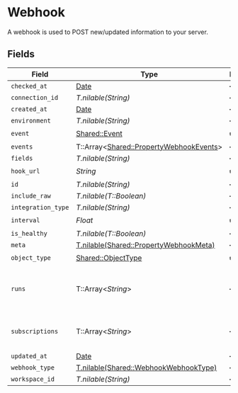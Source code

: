 # Webhook

A webhook is used to POST new/updated information to your server.


## Fields

| Field                                                                                   | Type                                                                                    | Required                                                                                | Description                                                                             |
| --------------------------------------------------------------------------------------- | --------------------------------------------------------------------------------------- | --------------------------------------------------------------------------------------- | --------------------------------------------------------------------------------------- |
| `checked_at`                                                                            | [Date](https://ruby-doc.org/stdlib-2.6.1/libdoc/date/rdoc/Date.html)                    | :heavy_minus_sign:                                                                      | N/A                                                                                     |
| `connection_id`                                                                         | *T.nilable(String)*                                                                     | :heavy_minus_sign:                                                                      | N/A                                                                                     |
| `created_at`                                                                            | [Date](https://ruby-doc.org/stdlib-2.6.1/libdoc/date/rdoc/Date.html)                    | :heavy_minus_sign:                                                                      | N/A                                                                                     |
| `environment`                                                                           | *T.nilable(String)*                                                                     | :heavy_minus_sign:                                                                      | N/A                                                                                     |
| `event`                                                                                 | [Shared::Event](../../models/shared/event.md)                                           | :heavy_check_mark:                                                                      | N/A                                                                                     |
| `events`                                                                                | T::Array<[Shared::PropertyWebhookEvents](../../models/shared/propertywebhookevents.md)> | :heavy_minus_sign:                                                                      | N/A                                                                                     |
| `fields`                                                                                | *T.nilable(String)*                                                                     | :heavy_minus_sign:                                                                      | N/A                                                                                     |
| `hook_url`                                                                              | *String*                                                                                | :heavy_check_mark:                                                                      | N/A                                                                                     |
| `id`                                                                                    | *T.nilable(String)*                                                                     | :heavy_minus_sign:                                                                      | N/A                                                                                     |
| `include_raw`                                                                           | *T.nilable(T::Boolean)*                                                                 | :heavy_minus_sign:                                                                      | N/A                                                                                     |
| `integration_type`                                                                      | *T.nilable(String)*                                                                     | :heavy_minus_sign:                                                                      | N/A                                                                                     |
| `interval`                                                                              | *Float*                                                                                 | :heavy_check_mark:                                                                      | N/A                                                                                     |
| `is_healthy`                                                                            | *T.nilable(T::Boolean)*                                                                 | :heavy_minus_sign:                                                                      | N/A                                                                                     |
| `meta`                                                                                  | [T.nilable(Shared::PropertyWebhookMeta)](../../models/shared/propertywebhookmeta.md)    | :heavy_minus_sign:                                                                      | N/A                                                                                     |
| `object_type`                                                                           | [Shared::ObjectType](../../models/shared/objecttype.md)                                 | :heavy_check_mark:                                                                      | N/A                                                                                     |
| `runs`                                                                                  | T::Array<*String*>                                                                      | :heavy_minus_sign:                                                                      | An array of the most revent virtual webhook runs                                        |
| `subscriptions`                                                                         | T::Array<*String*>                                                                      | :heavy_minus_sign:                                                                      | integration-specific subscriptions IDs                                                  |
| `updated_at`                                                                            | [Date](https://ruby-doc.org/stdlib-2.6.1/libdoc/date/rdoc/Date.html)                    | :heavy_minus_sign:                                                                      | N/A                                                                                     |
| `webhook_type`                                                                          | [T.nilable(Shared::WebhookWebhookType)](../../models/shared/webhookwebhooktype.md)      | :heavy_minus_sign:                                                                      | N/A                                                                                     |
| `workspace_id`                                                                          | *T.nilable(String)*                                                                     | :heavy_minus_sign:                                                                      | N/A                                                                                     |